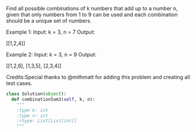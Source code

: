 
Find all possible combinations of k numbers that add up to a number n, given that only numbers from 1 to 9 can be used and each combination should be a unique set of numbers.



 Example 1:
Input:  k = 3,  n = 7
Output: 

[[1,2,4]]


 Example 2:
Input:  k = 3,  n = 9
Output: 

[[1,2,6], [1,3,5], [2,3,4]]



Credits:Special thanks to @mithmatt for adding this problem and creating all test cases.


```python
class Solution(object):
  def combinationSum3(self, k, n):
    """
    :type k: int
    :type n: int
    :rtype: List[List[int]]
    """
```

